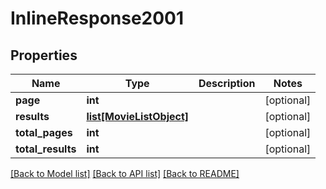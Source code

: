 # InlineResponse2001

## Properties
Name | Type | Description | Notes
------------ | ------------- | ------------- | -------------
**page** | **int** |  | [optional] 
**results** | [**list[MovieListObject]**](MovieListObject.md) |  | [optional] 
**total_pages** | **int** |  | [optional] 
**total_results** | **int** |  | [optional] 

[[Back to Model list]](../README.md#documentation-for-models) [[Back to API list]](../README.md#documentation-for-api-endpoints) [[Back to README]](../README.md)

